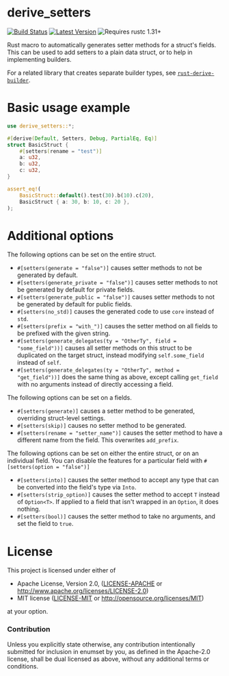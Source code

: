 # derive_setters

[![Build Status](https://api.travis-ci.org/Lymia/derive_setters.svg?branch=master)](https://travis-ci.org/Lymia/derive_setters)
[![Latest Version](https://img.shields.io/crates/v/derive_setters.svg)](https://crates.io/crates/derive_setters)
![Requires rustc 1.31+](https://img.shields.io/badge/rustc-1.31+-red.svg)

Rust macro to automatically generates setter methods for a struct's fields. This can be used to add setters to a plain
data struct, or to help in implementing builders.

For a related library that creates separate builder types, see 
[`rust-derive-builder`](https://github.com/colin-kiegel/rust-derive-builder).

# Basic usage example

```rust
use derive_setters::*;

#[derive(Default, Setters, Debug, PartialEq, Eq)]
struct BasicStruct {
    #[setters(rename = "test")]
    a: u32,
    b: u32,
    c: u32,
}

assert_eq!(
    BasicStruct::default().test(30).b(10).c(20),
    BasicStruct { a: 30, b: 10, c: 20 },
);
```

# Additional options

The following options can be set on the entire struct.

* `#[setters(generate = "false")]` causes setter methods to not be generated by default.
* `#[setters(generate_private = "false")]` causes setter methods to not be generated by default for private fields.
* `#[setters(generate_public = "false")]` causes setter methods to not be generated by default for public fields.
* `#[setters(no_std)]` causes the generated code to use `core` instead of `std`.
* `#[setters(prefix = "with_")]` causes the setter method on all fields to be prefixed with the given string.
* `#[setters(generate_delegates(ty = "OtherTy", field = "some_field"))]` causes all setter methods on this struct to
  be duplicated on the target struct, instead modifying `self.some_field` instead of `self`.
* `#[setters(generate_delegates(ty = "OtherTy", method = "get_field"))]` does the same thing as above, except calling
  `get_field` with no arguments instead of directly accessing a field.

The following options can be set on a fields.

* `#[setters(generate)]` causes a setter method to be generated, overriding struct-level settings.
* `#[setters(skip)]` causes no setter method to be generated.
* `#[setters(rename = "setter_name")]` causes the setter method to have a different name from the field.
   This overwrites `add_prefix`.

The following options can be set on either the entire struct, or on an individual field. You
can disable the features for a particular field with `#[setters(option = "false")]`

* `#[setters(into)]` causes the setter method to accept any type that can be converted into the field's type
  via `Into`.
* `#[setters(strip_option)]` causes the setter method to accept `T` instead of `Option<T>`. If applied to a field
  that isn't wrapped in an `Option`, it does nothing.
* `#[setters(bool)]` causes the setter method to take no arguments, and set the field to `true`.

# License

This project is licensed under either of

 * Apache License, Version 2.0, ([LICENSE-APACHE](LICENSE-APACHE) or
   http://www.apache.org/licenses/LICENSE-2.0)
 * MIT license ([LICENSE-MIT](LICENSE-MIT) or
   http://opensource.org/licenses/MIT)

at your option.

### Contribution

Unless you explicitly state otherwise, any contribution intentionally submitted
for inclusion in enumset by you, as defined in the Apache-2.0 license, shall be
dual licensed as above, without any additional terms or conditions.
